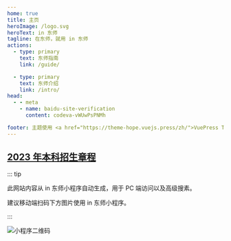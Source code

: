 ```yaml
---
home: true
title: 主页
heroImage: /logo.svg
heroText: in 东师
tagline: 在东师，就用 in 东师
actions:
  - type: primary
    text: 东师指南
    link: /guide/

  - type: primary
    text: 东师介绍
    link: /intro/
head:
  - - meta
    - name: baidu-site-verification
      content: codeva-vWUwPsPNMh

footer: 主题使用 <a href="https://theme-hope.vuejs.press/zh/">VuePress Theme Hope</a>
---
```


## [2023 年本科招生章程](intro/enroll/under/rule/README.md)

::: tip

此网站内容从 in 东师小程序自动生成，用于 PC 端访问以及高级搜素。

建议移动端扫码下方图片使用 in 东师小程序。

:::

![小程序二维码](/qrcode.jpg)
